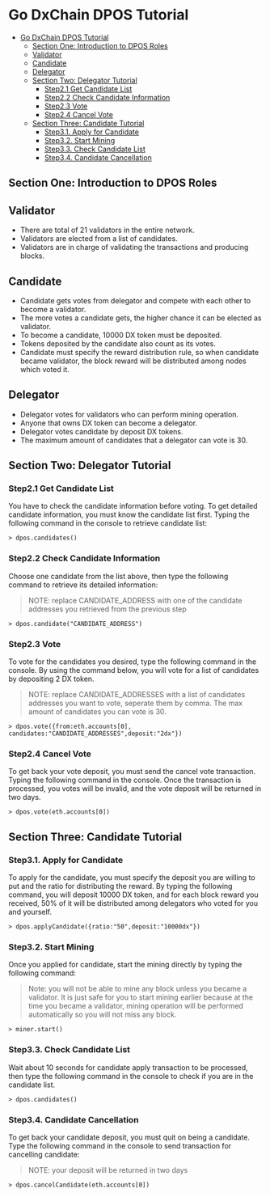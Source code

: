 # Go DxChain DPOS Tutorial

- [Go DxChain DPOS Tutorial](#go-dxchain-dpos-tutorial)
  - [Section One: Introduction to DPOS Roles](#section-one-introduction-to-dpos-roles)
  - [Validator](#validator)
  - [Candidate](#candidate)
  - [Delegator](#delegator)
  - [Section Two: Delegator Tutorial](#section-two-delegator-tutorial)
    - [Step2.1 Get Candidate List](#step21-get-candidate-list)
    - [Step2.2 Check Candidate Information](#step22-check-candidate-information)
    - [Step2.3 Vote](#step23-vote)
    - [Step2.4 Cancel Vote](#step24-cancel-vote)
  - [Section Three: Candidate Tutorial](#section-three-candidate-tutorial)
    - [Step3.1. Apply for Candidate](#step31-apply-for-candidate)
    - [Step3.2. Start Mining](#step32-start-mining)
    - [Step3.3. Check Candidate List](#step33-check-candidate-list)
    - [Step3.4. Candidate Cancellation](#step34-candidate-cancellation)


## Section One: Introduction to DPOS Roles

## Validator
* There are total of 21 validators in the entire network.
* Validators are elected from a list of candidates.
* Validators are in charge of validating the transactions and producing blocks.

## Candidate
* Candidate gets votes from delegator and compete with each other to become a validator. 
* The more votes a candidate gets, the higher chance it can be elected as validator.
* To become a candidate, 10000 DX token must be deposited.
* Tokens deposited by the candidate also count as its votes.
* Candidate must specify the reward distribution rule, so when candidate became validator, the block reward will be distributed among nodes which voted it.

## Delegator
* Delegator votes for validators who can perform mining operation.
* Anyone that owns DX token can become a delegator.
* Delegator votes candidate by deposit DX tokens.
* The maximum amount of candidates that a delegator can vote is 30.


## Section Two: Delegator Tutorial

### Step2.1 Get Candidate List

You have to check the candidate information before voting. To get detailed candidate information, you must know the candidate list first. Typing the following command in the console to retrieve candidate list:

```shell
> dpos.candidates()
```

### Step2.2 Check Candidate Information

Choose one candidate from the list above, then type the following command to retrieve its detailed information:

> NOTE: replace CANDIDATE_ADDRESS with one of the candidate addresses you retrieved from the previous step

```shell
> dpos.candidate("CANDIDATE_ADDRESS")
```

### Step2.3 Vote

To vote for the candidates you desired, type the following command in the console. By using the command below, you will vote for a list of candidates by depositing 2 DX token.

> NOTE: replace CANDIDATE_ADDRESSES with a list of candidates addresses you want to vote, seperate them by comma. The max amount of candidates you can vote is 30.

```shell
> dpos.vote({from:eth.accounts[0], candidates:"CANDIDATE_ADDRESSES",deposit:"2dx"})
```

### Step2.4 Cancel Vote

To get back your vote deposit, you must send the cancel vote transaction. Typing the following command in the console. Once the transaction is processed, you votes will be invalid, and the vote deposit will be returned in two days.

```shell
> dpos.vote(eth.accounts[0])
```

## Section Three: Candidate Tutorial

### Step3.1. Apply for Candidate

To apply for the candidate, you must specify the deposit you are willing to put and the ratio for distributing the reward. By typing the following command, you will deposit 10000 DX token, and for each block reward you received, 50% of it will be distributed among delegators who voted for you and yourself.

```shell
> dpos.applyCandidate({ratio:"50",deposit:"10000dx"})
```

### Step3.2. Start Mining

Once you applied for candidate, start the mining directly by typing the following command:

> Note: you will not be able to mine any block unless you became a validator. It is just safe for you to start mining earlier because at the time you became a validator, mining operation will be performed automatically so you will not miss any block.

```shell
> miner.start()
```

### Step3.3. Check Candidate List

Wait about 10 seconds for candidate apply transaction to be processed, then type the following command in the console to check if you are in the candidate list.

```shell
> dpos.candidates()
```

### Step3.4. Candidate Cancellation

To get back your candidate deposit, you must quit on being a candidate. Type the following command in the console to send transaction for cancelling candidate:

> NOTE: your deposit will be returned in two days

```shell
> dpos.cancelCandidate(eth.accounts[0])
```
